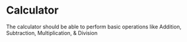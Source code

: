 # Calculator
The calculator should be able to perform basic operations like Addition, Subtraction, Multiplication, &amp; Division
